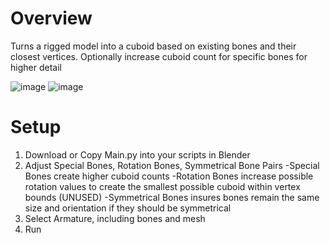 # Overview
Turns a rigged model into a cuboid based on existing bones and their closest vertices.
Optionally increase cuboid count for specific bones for higher detail

![image](https://github.com/user-attachments/assets/f073e3a3-4bfb-49b1-b241-12035f49323f)
![image](https://github.com/user-attachments/assets/1233ac74-a570-4242-95b0-4279b7bc5af6)

# Setup
1. Download or Copy Main.py into your scripts in Blender
2. Adjust Special Bones, Rotation Bones, Symmetrical Bone Pairs
   -Special Bones create higher cuboid counts
   -Rotation Bones increase possible rotation values to create the smallest possible cuboid within vertex bounds (UNUSED)
   -Symmetrical Bones insures bones remain the same size and orientation if they should be symmetrical
3. Select Armature, including bones and mesh
4. Run

